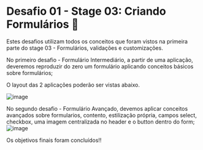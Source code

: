 # Desafio 01 - Stage 03: Criando Formulários 🚀

Estes desafios utilizam todos os conceitos que foram vistos na primeira parte do stage 03 - Formulários, validações e customizações.

No primeiro desafio - Formulário Intermediário, a partir de uma aplicação, deveremos reproduzir do zero um formulário aplicando conceitos básicos sobre formulários;

O layout das 2 aplicações poderão ser vistas abaixo.

![image](https://user-images.githubusercontent.com/107228378/183114815-1bc81da3-1c0a-4a3a-9e91-91cc3846c813.png)

No segundo desafio - Formulário Avançado, devemos aplicar conceitos avançados sobre formularios, contento, estilização própria, campos select, checkbox, uma imagem centralizada no header e o button dentro do form;
![image](https://user-images.githubusercontent.com/107228378/183115868-7aa3a1a9-6e92-4cb3-9319-36c348252a91.png)

Os objetivos finais foram concluídos!!
